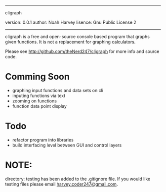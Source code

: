 ---------------------------------

cligraph

version: 0.0.1 
author: Noah Harvey 
lisence: Gnu Public License 2 

---------------------------------

cligraph is a free and open-source console based program that graphs given functions. It is not a replacement for
graphing calculators. 

Please see http://github.com/theNerd247/cligraph for more info and source code.

Comming Soon
============
* graphing input functions and data sets on cli
* inputing functions via text
* zooming on functions 
* function data point display

Todo
====
- refactor program into libraries
- build interfacing level between GUI and control layers

NOTE:
=====
directory: testing has been added to the .gitignore file. If you would like testing files please
email harvey.coder247@gmail.com.
